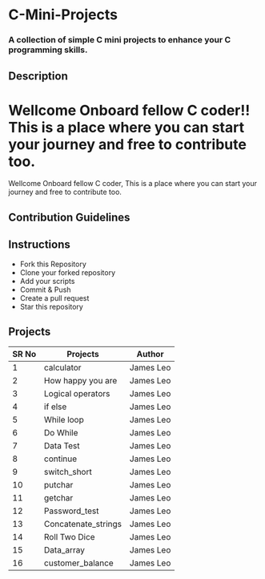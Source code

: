 # C-Mini-Projects
### A collection of simple C mini projects to enhance your C programming skills.


## Description


Wellcome Onboard fellow C coder!! This is a place where you can start your journey and free to contribute too.
=======
Wellcome Onboard fellow C coder, This is a place where you can start your journey and free to contribute too.


## Contribution Guidelines

## Instructions
* Fork this Repository
* Clone your forked repository
* Add your scripts
* Commit & Push
* Create a pull request
* Star this repository

## Projects


|SR No |Projects  | Author|
--- | --- | ---|
|1|calculator|James Leo|
|2|How happy you are|James Leo|
|3|Logical operators|James Leo|
|4|if else|James Leo|
|5|While loop|James Leo|
|6|Do While|James Leo|
|7|Data Test|James Leo|
|8|continue|James Leo|
|9|switch_short|James Leo|
|10|putchar|James Leo|
|11|getchar|James Leo|
|12|Password_test|James Leo|
|13|Concatenate_strings|James Leo|
|14|Roll Two Dice|James Leo|
|15|Data_array|James Leo|
|16|customer_balance|James Leo|

